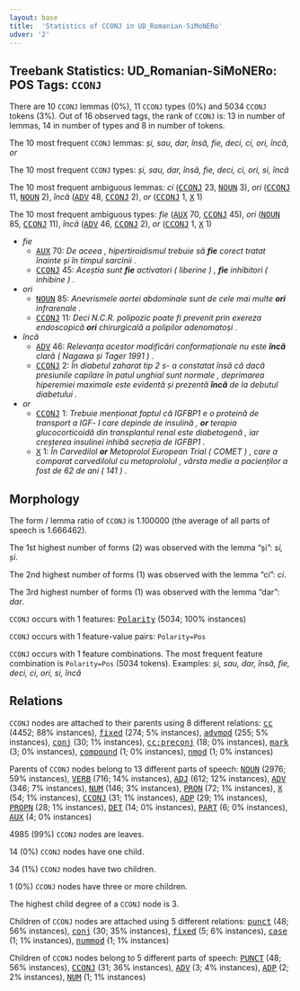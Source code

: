 ```yaml
---
layout: base
title:  'Statistics of CCONJ in UD_Romanian-SiMoNERo'
udver: '2'
---
```


## Treebank Statistics: UD_Romanian-SiMoNERo: POS Tags: `CCONJ`

There are 10 `CCONJ` lemmas (0%), 11 `CCONJ` types (0%) and 5034 `CCONJ` tokens (3%).
Out of 16 observed tags, the rank of `CCONJ` is: 13 in number of lemmas, 14 in number of types and 8 in number of tokens.

The 10 most frequent `CCONJ` lemmas: <em>și, sau, dar, însă, fie, deci, ci, ori, încă, or</em>

The 10 most frequent `CCONJ` types:  <em>și, sau, dar, însă, fie, deci, ci, ori, si, încă</em>

The 10 most frequent ambiguous lemmas: <em>ci</em> (<tt><a href="ro_simonero-pos-CCONJ.html">CCONJ</a></tt> 23, <tt><a href="ro_simonero-pos-NOUN.html">NOUN</a></tt> 3), <em>ori</em> (<tt><a href="ro_simonero-pos-CCONJ.html">CCONJ</a></tt> 11, <tt><a href="ro_simonero-pos-NOUN.html">NOUN</a></tt> 2), <em>încă</em> (<tt><a href="ro_simonero-pos-ADV.html">ADV</a></tt> 48, <tt><a href="ro_simonero-pos-CCONJ.html">CCONJ</a></tt> 2), <em>or</em> (<tt><a href="ro_simonero-pos-CCONJ.html">CCONJ</a></tt> 1, <tt><a href="ro_simonero-pos-X.html">X</a></tt> 1)

The 10 most frequent ambiguous types:  <em>fie</em> (<tt><a href="ro_simonero-pos-AUX.html">AUX</a></tt> 70, <tt><a href="ro_simonero-pos-CCONJ.html">CCONJ</a></tt> 45), <em>ori</em> (<tt><a href="ro_simonero-pos-NOUN.html">NOUN</a></tt> 85, <tt><a href="ro_simonero-pos-CCONJ.html">CCONJ</a></tt> 11), <em>încă</em> (<tt><a href="ro_simonero-pos-ADV.html">ADV</a></tt> 46, <tt><a href="ro_simonero-pos-CCONJ.html">CCONJ</a></tt> 2), <em>or</em> (<tt><a href="ro_simonero-pos-CCONJ.html">CCONJ</a></tt> 1, <tt><a href="ro_simonero-pos-X.html">X</a></tt> 1)


* <em>fie</em>
  * <tt><a href="ro_simonero-pos-AUX.html">AUX</a></tt> 70: <em>De aceea , hipertiroidismul trebuie să <b>fie</b> corect tratat înainte și în timpul sarcinii .</em>
  * <tt><a href="ro_simonero-pos-CCONJ.html">CCONJ</a></tt> 45: <em>Aceștia sunt <b>fie</b> activatori ( liberine ) , <b>fie</b> inhibitori ( inhibine ) .</em>
* <em>ori</em>
  * <tt><a href="ro_simonero-pos-NOUN.html">NOUN</a></tt> 85: <em>Anevrismele aortei abdominale sunt de cele mai multe <b>ori</b> infrarenale .</em>
  * <tt><a href="ro_simonero-pos-CCONJ.html">CCONJ</a></tt> 11: <em>Deci N.C.R. polipozic poate fi prevenit prin exereza endoscopică <b>ori</b> chirurgicală a polipilor adenomatoși .</em>
* <em>încă</em>
  * <tt><a href="ro_simonero-pos-ADV.html">ADV</a></tt> 46: <em>Relevanța acestor modificări conformaționale nu este <b>încă</b> clară ( Nagawa și Tager 1991 ) .</em>
  * <tt><a href="ro_simonero-pos-CCONJ.html">CCONJ</a></tt> 2: <em>În diabetul zaharat tip 2 s- a constatat însă că dacă presiunile capilare în patul unghial sunt normale , deprimarea hiperemiei maximale este evidentă și prezentă <b>încă</b> de la debutul diabetului .</em>
* <em>or</em>
  * <tt><a href="ro_simonero-pos-CCONJ.html">CCONJ</a></tt> 1: <em>Trebuie menționat faptul că IGFBP1 e o proteină de transport a IGF- l care depinde de insulină , <b>or</b> terapia glucocorticoidă din transplantul renal este diabetogenă , iar creșterea insulinei inhibă secreția de IGFBP1 .</em>
  * <tt><a href="ro_simonero-pos-X.html">X</a></tt> 1: <em>În Carvedilol <b>or</b> Metoprolol European Trial ( COMET ) , care a comparat carvedilolul cu metoprololul , vârsta medie a pacienților a fost de 62 de ani ( 141 ) .</em>

## Morphology

The form / lemma ratio of `CCONJ` is 1.100000 (the average of all parts of speech is 1.666462).

The 1st highest number of forms (2) was observed with the lemma “și”: <em>si, și</em>.

The 2nd highest number of forms (1) was observed with the lemma “ci”: <em>ci</em>.

The 3rd highest number of forms (1) was observed with the lemma “dar”: <em>dar</em>.

`CCONJ` occurs with 1 features: <tt><a href="ro_simonero-feat-Polarity.html">Polarity</a></tt> (5034; 100% instances)

`CCONJ` occurs with 1 feature-value pairs: `Polarity=Pos`

`CCONJ` occurs with 1 feature combinations.
The most frequent feature combination is `Polarity=Pos` (5034 tokens).
Examples: <em>și, sau, dar, însă, fie, deci, ci, ori, si, încă</em>


## Relations

`CCONJ` nodes are attached to their parents using 8 different relations: <tt><a href="ro_simonero-dep-cc.html">cc</a></tt> (4452; 88% instances), <tt><a href="ro_simonero-dep-fixed.html">fixed</a></tt> (274; 5% instances), <tt><a href="ro_simonero-dep-advmod.html">advmod</a></tt> (255; 5% instances), <tt><a href="ro_simonero-dep-conj.html">conj</a></tt> (30; 1% instances), <tt><a href="ro_simonero-dep-cc-preconj.html">cc:preconj</a></tt> (18; 0% instances), <tt><a href="ro_simonero-dep-mark.html">mark</a></tt> (3; 0% instances), <tt><a href="ro_simonero-dep-compound.html">compound</a></tt> (1; 0% instances), <tt><a href="ro_simonero-dep-nmod.html">nmod</a></tt> (1; 0% instances)

Parents of `CCONJ` nodes belong to 13 different parts of speech: <tt><a href="ro_simonero-pos-NOUN.html">NOUN</a></tt> (2976; 59% instances), <tt><a href="ro_simonero-pos-VERB.html">VERB</a></tt> (716; 14% instances), <tt><a href="ro_simonero-pos-ADJ.html">ADJ</a></tt> (612; 12% instances), <tt><a href="ro_simonero-pos-ADV.html">ADV</a></tt> (346; 7% instances), <tt><a href="ro_simonero-pos-NUM.html">NUM</a></tt> (146; 3% instances), <tt><a href="ro_simonero-pos-PRON.html">PRON</a></tt> (72; 1% instances), <tt><a href="ro_simonero-pos-X.html">X</a></tt> (54; 1% instances), <tt><a href="ro_simonero-pos-CCONJ.html">CCONJ</a></tt> (31; 1% instances), <tt><a href="ro_simonero-pos-ADP.html">ADP</a></tt> (29; 1% instances), <tt><a href="ro_simonero-pos-PROPN.html">PROPN</a></tt> (28; 1% instances), <tt><a href="ro_simonero-pos-DET.html">DET</a></tt> (14; 0% instances), <tt><a href="ro_simonero-pos-PART.html">PART</a></tt> (6; 0% instances), <tt><a href="ro_simonero-pos-AUX.html">AUX</a></tt> (4; 0% instances)

4985 (99%) `CCONJ` nodes are leaves.

14 (0%) `CCONJ` nodes have one child.

34 (1%) `CCONJ` nodes have two children.

1 (0%) `CCONJ` nodes have three or more children.

The highest child degree of a `CCONJ` node is 3.

Children of `CCONJ` nodes are attached using 5 different relations: <tt><a href="ro_simonero-dep-punct.html">punct</a></tt> (48; 56% instances), <tt><a href="ro_simonero-dep-conj.html">conj</a></tt> (30; 35% instances), <tt><a href="ro_simonero-dep-fixed.html">fixed</a></tt> (5; 6% instances), <tt><a href="ro_simonero-dep-case.html">case</a></tt> (1; 1% instances), <tt><a href="ro_simonero-dep-nummod.html">nummod</a></tt> (1; 1% instances)

Children of `CCONJ` nodes belong to 5 different parts of speech: <tt><a href="ro_simonero-pos-PUNCT.html">PUNCT</a></tt> (48; 56% instances), <tt><a href="ro_simonero-pos-CCONJ.html">CCONJ</a></tt> (31; 36% instances), <tt><a href="ro_simonero-pos-ADV.html">ADV</a></tt> (3; 4% instances), <tt><a href="ro_simonero-pos-ADP.html">ADP</a></tt> (2; 2% instances), <tt><a href="ro_simonero-pos-NUM.html">NUM</a></tt> (1; 1% instances)

